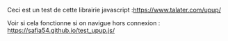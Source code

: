Ceci est un test de cette librairie javascript :https://www.talater.com/upup/

Voir si cela fonctionne si on navigue hors connexion : https://safia54.github.io/test_upup.js/
